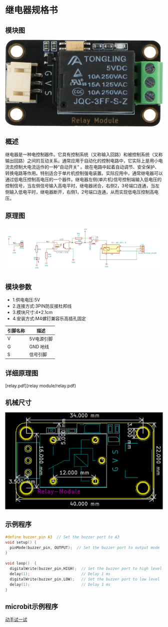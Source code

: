 # 继电器规格书

## 模块图

![Relay Module](relayModule/RelayModule.png)

## 概述

​         继电器是一种电控制器件。它具有控制系统（又称输入回路）和被控制系统（又称输出回路）之间的互动关系。通常应用于自动化的控制电路中，它实际上是用小电流去控制大电流运作的一种“自动开关” 。故在电路中起着自动调节、安全保护、转换电路等作用。特别适合于单片机控制强电装置。实际应用中，通常继电器可以通过低电压控制高电压的一个器件。继电器左侧(单片机)信号控制端输入低电压的控制信号，当左侧信号输入高电平时，继电器闭合，右侧2，3号端口连通，当左侧输入低电平时，继电器断开，右侧1，2号端口连通，从而实现低电压控制高电压。

## 原理图

![07](relayModule/07.png)

## 模块参数

* 1.供电电压:5V
* 2.连接方式:3PIN防反接杜邦线
* 3.模块尺寸:4*2.1cm
* 4.安装方式:M4螺钉兼容乐高插孔固定

| 引脚名称 | 描述       |
| -------- | ---------- |
| V        | 5V电源引脚 |
| G        | GND 地线   |
| S        | 信号引脚   |

## 详细原理图

 [relay.pdf](relay module/relay.pdf) 

## 机械尺寸

![02](relayModule/02.png)



## 示例程序

```c
#define buzzer_pin A3  // Set the buzzer port to A3
void setup() {
  pinMode(buzzer_pin, OUTPUT);  // Set the buzzer port to output mode
}

void loop()  {
  digitalWrite(buzzer_pin,HIGH);  // Set the buzzer port to high level
  delay(1);                       // Delay 1 ms
  digitalWrite(buzzer_pin,LOW);   // Set the buzzer port to low level
  delay(1);                       // Delay 1 ms
}
```

## microbit示例程序

<a href="https://makecode.microbit.org/_49YhAp1C2f4d" target="_blank">动手试一试</a>